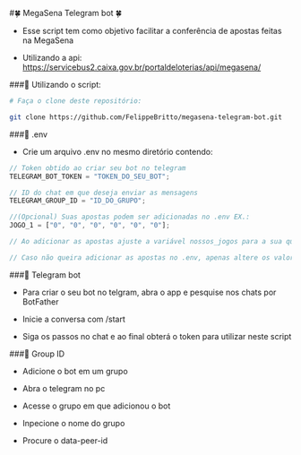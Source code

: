 #:four_leaf_clover: MegaSena Telegram bot :four_leaf_clover:

- Esse script tem como objetivo facilitar a conferência de apostas feitas na MegaSena

- Utilizando a api: https://servicebus2.caixa.gov.br/portaldeloterias/api/megasena/

###:pushpin: Utilizando o script:

```bash
# Faça o clone deste repositório:

git clone https://github.com/FelippeBritto/megasena-telegram-bot.git
```

###:pushpin: .env

- Crie um arquivo .env no mesmo diretório contendo:

```ts
// Token obtido ao criar seu bot no telegram
TELEGRAM_BOT_TOKEN = "TOKEN_DO_SEU_BOT";

// ID do chat em que deseja enviar as mensagens
TELEGRAM_GROUP_ID = "ID_DO_GRUPO";

//(Opcional) Suas apostas podem ser adicionadas no .env EX.:
JOGO_1 = ["0", "0", "0", "0", "0", "0"];

// Ao adicionar as apostas ajuste a variável nossos_jogos para a sua quantidade de jogos

// Caso não queira adicionar as apostas no .env, apenas altere os valores em nossos_jogos
```

###:pushpin: Telegram bot

- Para criar o seu bot no telgram, abra o app e pesquise nos chats por BotFather

- Inicie a conversa com /start

- Siga os passos no chat e ao final obterá o token para utilizar neste script

###:pushpin: Group ID

- Adicione o bot em um grupo

- Abra o telegram no pc

- Acesse o grupo em que adicionou o bot

- Inpecione o nome do grupo

- Procure o data-peer-id
